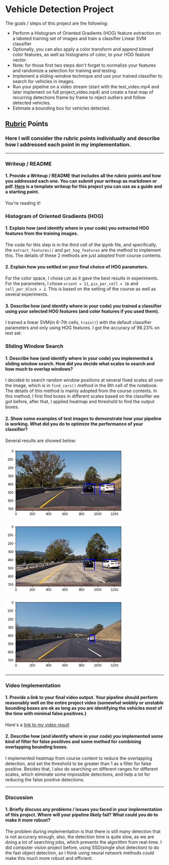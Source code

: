 
# Vehicle Detection Project

The goals / steps of this project are the following:

* Perform a Histogram of Oriented Gradients (HOG) feature extraction on a labeled training set of images and train a classifier Linear SVM classifier
* Optionally, you can also apply a color transform and append binned color features, as well as histograms of color, to your HOG feature vector. 
* Note: for those first two steps don't forget to normalize your features and randomize a selection for training and testing.
* Implement a sliding-window technique and use your trained classifier to search for vehicles in images.
* Run your pipeline on a video stream (start with the test_video.mp4 and later implement on full project_video.mp4) and create a heat map of recurring detections frame by frame to reject outliers and follow detected vehicles.
* Estimate a bounding box for vehicles detected.

[//]: # (Image References)
[image1]: ./output_images/1.png
[image2]: ./output_images/2.png
[image3]: ./output_images/3.png
[video1]: ./project_video.mp4

## [Rubric](https://review.udacity.com/#!/rubrics/513/view) Points
### Here I will consider the rubric points individually and describe how I addressed each point in my implementation.  

---
### Writeup / README

#### 1. Provide a Writeup / README that includes all the rubric points and how you addressed each one.  You can submit your writeup as markdown or pdf.  [Here](https://github.com/udacity/CarND-Vehicle-Detection/blob/master/writeup_template.md) is a template writeup for this project you can use as a guide and a starting point.  

You're reading it!

### Histogram of Oriented Gradients (HOG)

#### 1. Explain how (and identify where in your code) you extracted HOG features from the training images.

The code for this step is in the third cell of the ipynb file, and specifically, the `extract_features()` and `get_hog_features` are the method
 to implement this. The details of these 2 methods are just adopted from course contents.
#### 2. Explain how you settled on your final choice of HOG parameters.

For the color space, I chose `LUV` as it gave the best results in experiments. For the parameters, I chose `orient = 11`, `pix_per_cell = 16` and `cell_per_block = 2`. This is based on the setting of the course
 as well as several experiments.


#### 3. Describe how (and identify where in your code) you trained a classifier using your selected HOG features (and color features if you used them).

I trained a linear SVM(in 6-7th cells, `train()`) with the default classifier parameters and only using HOG features. I got the accuracy of 98.23% on test set.

### Sliding Window Search

#### 1. Describe how (and identify where in your code) you implemented a sliding window search.  How did you decide what scales to search and how much to overlap windows?

I decided to search random window positions at several fixed scales all over the image, which is in `find_cars()` method in the 8th cell of the notebook. The details of this method is mainly adopted from the course contents.
In this method, I first find boxes in different scales based on the classifier we got before, after that, I applied heatmap and threshold to find the output boxes.



#### 2. Show some examples of test images to demonstrate how your pipeline is working.  What did you do to optimize the performance of your classifier?

Several results are showed below:

![alt text][image1]

![alt text][image2]

![alt text][image3]

---

### Video Implementation

#### 1. Provide a link to your final video output.  Your pipeline should perform reasonably well on the entire project video (somewhat wobbly or unstable bounding boxes are ok as long as you are identifying the vehicles most of the time with minimal false positives.)
Here's a [link to my video result](https://github.com/zhby99/Self-Driving-Car-Playground-/blob/master/Project5/output_project_video.mp4)


#### 2. Describe how (and identify where in your code) you implemented some kind of filter for false positives and some method for combining overlapping bounding boxes.

I implemented heatmap from course content to reduce the overlapping detection, and set the threshold to be greater than 1 as a filter for false positive.
Besides that, I also do searching on different ranges for different scales, which eliminate some impossible detections, and help a lot for reducing the false positive detections.


---

### Discussion

#### 1. Briefly discuss any problems / issues you faced in your implementation of this project.  Where will your pipeline likely fail?  What could you do to make it more robust?

The problem during implementation is that there is still many detection that is not accuracy enough, also, the detection time is quite slow, as we are doing a lot of searching jobs, which prevents
 the algorithm from real-time. I did computer vision project before, using SSD(single shot detection) to do the fast object detection, so I think using neural network methods could make this much more robust and efficient.

